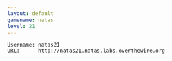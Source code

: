 ```yaml
---
layout: default
gamename: natas
level: 21
---
```

    Username: natas21
    URL:      http://natas21.natas.labs.overthewire.org
